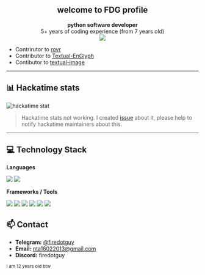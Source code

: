 <h2 align="center">welcome to FDG profile</h2>

<p align="center">
  <strong>python software developer</strong><br> 5+ years of coding experience (from 7 years old) <br> 
  <img src="https://komarev.com/ghpvc/?username=codeflane">
</p>


 - Contrirutor to [rovr](https://github.com/NSPC911/rovr)
 - Contributor to [Textual-EnGlyph](https://github.com/friscorose/textual-EnGlyph/tree/main)
 - Contibutor to [textual-image](https://github.com/lnqs/textual-image)

---

## 📊 Hackatime stats

![hackatime stat](https://github-readme-stats.hackclub.dev/api/wakatime?username=12717&api_domain=hackatime.hackclub.com&theme=darcula&custom_title=Hackatime+Statistics&layout=compact&cache_seconds=0&langs_count=7)
> Hackatime stats not working. I created [issue](https://github.com/hackclub/hackatime/issues/502) about it, please help to notify hackatime maintainers about this.

---

## 💻 Technology Stack

**Languages**  
<p>
  <img src="https://img.shields.io/badge/Python-3776AB?style=flat&logo=python&logoColor=white" />
  <img src="https://img.shields.io/badge/Dart-0175C2?style=flat&logo=dart&logoColor=white" />
</p>

**Frameworks / Tools**  
<p>
  <img src="https://img.shields.io/badge/Firebase-FFCA28?style=flat&logo=firebase&logoColor=black" />
  <img src="https://img.shields.io/badge/Supabase-3ECF8E?style=flat&logo=supabase&logoColor=white" />
  <img src="https://img.shields.io/badge/FastAPI-005571?style=flat&logo=fastapi&logoColor=white" />
  <img src="https://img.shields.io/badge/pynput-3B77B5?style=flat&logo=python&logoColor=white" />
  <img src="https://img.shields.io/badge/win32gui-Windows?style=flat" />
  <img src="https://img.shields.io/badge/Textual-303030?style=flat" />
</p>


## 📫 Contact

- **Telegram:** [@firedotguy](https://t.me/firedotguy)  
- **Email:** nta16022013@gmail.com
- **Discord:** firedotguy

<sub>I am 12 years old btw</sub>
